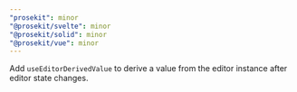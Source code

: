 ```yaml
---
"prosekit": minor
"@prosekit/svelte": minor
"@prosekit/solid": minor
"@prosekit/vue": minor
---
```


Add `useEditorDerivedValue` to derive a value from the editor instance after editor state changes.
